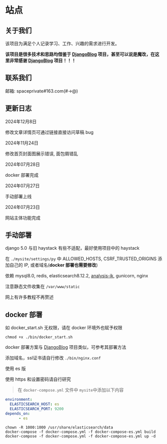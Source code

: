 # 站点
## 关于我们

该项目为满足个人记录学习、工作、兴趣的需求进行开发。

**该项目是很多技术和思路均借鉴于 [DjangoBlog](https://github.com/liangliangyy/DjangoBlog) 项目，甚至可以说是魔改，在这里非常感谢 [DjangoBlog](https://github.com/liangliangyy/DjangoBlog) 项目！！！**

## 联系我们

邮箱: spaceprivate#163.com(#->@)

## 更新日志

2024年12月8日

修改文章详情页可通过链接直接访问草稿 bug

2024年11月24日

修改首页封面图展示错误, 面包屑错乱

2024年07月28日

docker 部署完成

2024年07月27日

手动部署上线

2024年07月23日

网站主体功能完成

## 手动部署

django 5.0 与旧 haystack 有些不适配，最好使用项目中的 haystack

在 `./mysite/settings/py` 中 ALLOWED_HOSTS, CSRF_TRUSTED_ORIGINS 添加自己的 IP, 或者域名(**docker 部署也需要修改**)

依赖 mysql8.0, redis, elasticsearch8.12.2, [analysis-ik](https://github.com/infinilabs/analysis-ik), gunicorn, nginx

注意静态文件收集在 `/var/www/static`

网上有许多教程不再赘述

## docker 部署

如 docker_start.sh 无权限，请在 docker 环境外也赋予权限

```shell
chmod +x ./bin/docker_start.sh
```

docker 部署方案与 [DjangoBlog](https://github.com/liangliangyy/DjangoBlog) 项目类似，可参考其部署方法

添加域名，ssl证书请自行修改 `./bin/nginx.conf`

使用 es 版

使用 https 和设置密码请自行研究

>在 `docker-compose.yml` 文件中 `mysite`中添加以下内容

```yaml
environment:
  ELASTICSEARCH_HOST: es
  ELASTICSEARCH_PORT: 9200
depends_on:
      - es
```

```shell
chown -R 1000:1000 /usr/share/elasticsearch/data
docker-compose -f docker-compose.yml -f docker-compose-es.yml build
docker-compose -f docker-compose.yml -f docker-compose-es.yml up -d
```